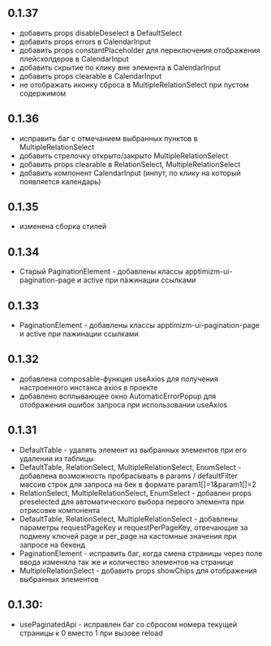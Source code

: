 ## 0.1.37
- добавить props disableDeselect в DefaultSelect
- добавить props errors в CalendarInput
- добавить props constantPlaceholder для переключения отображения плейсхолдеров в CalendarInput
- добавить скрытие по клику вне элемента в CalendarInput
- добавить props clearable в CalendarInput
- не отображать иконку сброса в MultipleRelationSelect при пустом содержимом
## 0.1.36
- исправить баг с отмечанием выбранных пунктов в MultipleRelationSelect
- добавить стрелочку открыто/закрыто MultipleRelationSelect
- добавить props clearable в RelationSelect, MultipleRelationSelect
- добавить компонент CalendarInput (инпут, по клику на который появляется календарь)
## 0.1.35
- изменена сборка стилей
## 0.1.34
- Старый PaginationElement - добавлены классы apptimizm-ui-pagination-page и active при пажинации ссылками
## 0.1.33
- PaginationElement - добавлены классы apptimizm-ui-pagination-page и active при пажинации ссылками
## 0.1.32
- добавлена composable-функция useAxios для получения настроенного инстанса axios в проекте
- добавлено всплывающее окно AutomaticErrorPopup для отображения ошибок запроса при использовании useAxios
## 0.1.31
- DefaultTable - удалять элемент из выбранных элементов при его удалении из таблицы
- DefaultTable, RelationSelect, MultipleRelationSelect, EnumSelect - добавлена возможность пробрасывать в params / defaultFilter массив строк для запроса на бек в формате param1[]=1&param1[]=2
- RelationSelect, MultipleRelationSelect, EnumSelect - добавлен props preselected для автоматического выбора первого элемента при отрисовке компонента
- DefaultTable, RelationSelect, MultipleRelationSelect - добавлены параметры requestPageKey и requestPerPageKey, отвечающие за подмену ключей page и per_page на кастомные значения при запросе на бекенд
- PaginationElement - исправить баг, когда смена страницы через поле ввода изменяла так же и количество элементов на странице
- MultipleRelationSelect - добавить props showChips для отображения выбранных элементов
## 0.1.30:
- usePaginatedApi - исправлен баг со сбросом номера текущей страницы к 0 вместо 1 при вызове reload